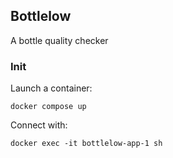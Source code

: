 ## Bottlelow

A bottle quality checker

### Init
Launch a container:
```
docker compose up
```

Connect with:
```
docker exec -it bottlelow-app-1 sh
```
